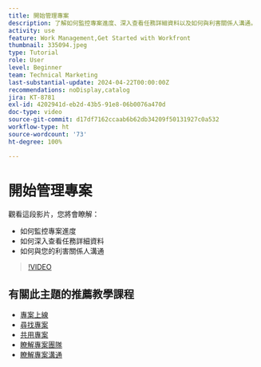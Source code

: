 ```yaml
---
title: 開始管理專案
description: 了解如何監控專案進度、深入查看任務詳細資料以及如何與利害關係人溝通。
activity: use
feature: Work Management,Get Started with Workfront
thumbnail: 335094.jpeg
type: Tutorial
role: User
level: Beginner
team: Technical Marketing
last-substantial-update: 2024-04-22T00:00:00Z
recommendations: noDisplay,catalog
jira: KT-8781
exl-id: 4202941d-eb2d-43b5-91e8-06b0076a470d
doc-type: video
source-git-commit: d17df7162ccaab6b62db34209f50131927c0a532
workflow-type: ht
source-wordcount: '73'
ht-degree: 100%

---
```


# 開始管理專案

觀看這段影片，您將會瞭解：

* 如何監控專案進度
* 如何深入查看任務詳細資料
* 如何與您的利害關係人溝通

>[!VIDEO](https://video.tv.adobe.com/v/335094/?quality=12&learn=on&enablevpops)

## 有關此主題的推薦教學課程

* [專案上線](/help/manage-work/projects/take-a-project-live.md)
* [尋找專案](/help/manage-work/projects/find-projects.md)
* [共用專案](/help/manage-work/projects/share-a-project.md)
* [瞭解專案團隊](/help/manage-work/projects/understand-the-project-team.md)
* [瞭解專案溝通](/help/manage-work/projects/understand-project-communication.md)
